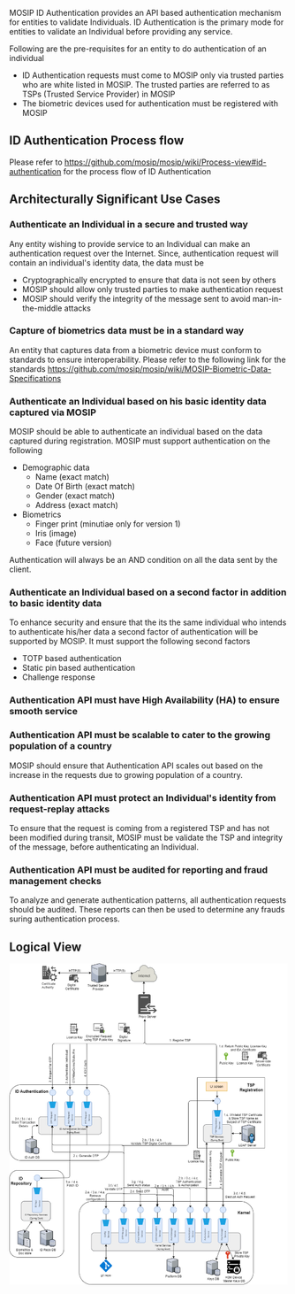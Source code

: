 MOSIP ID Authentication provides an API based authentication mechanism for entities to validate Individuals. ID Authentication is the primary mode for entities to validate an Individual before providing any service.

Following are the pre-requisites for an entity to do authentication of an individual
* ID Authentication requests must come to MOSIP only via trusted parties who are white listed in MOSIP. The trusted parties are referred to as TSPs (Trusted Service Provider) in MOSIP
* The biometric devices used for authentication must be registered with MOSIP

## ID Authentication Process flow
Please refer to https://github.com/mosip/mosip/wiki/Process-view#id-authentication for the process flow of ID Authentication

## Architecturally Significant Use Cases
### Authenticate an Individual in a secure and trusted way
Any entity wishing to provide service to an Individual can make an authentication request over the Internet. Since, authentication request will contain an individual's identity data, the data must be
 - Cryptographically encrypted to ensure that data is not seen by others
 - MOSIP should allow only trusted parties to make authentication request
 - MOSIP should verify the integrity of the message sent to avoid man-in-the-middle attacks

### Capture of biometrics data must be in a standard way
An entity that captures data from a biometric device must conform to standards to ensure interoperability. Please refer to the following link for the standards https://github.com/mosip/mosip/wiki/MOSIP-Biometric-Data-Specifications


### Authenticate an Individual based on his basic identity data captured via MOSIP
MOSIP should be able to authenticate an individual based on the data captured during registration. MOSIP must support authentication on the following
 * Demographic data
   - Name (exact match)
   - Date Of Birth (exact match)
   - Gender (exact match)
   - Address (exact match)
 * Biometrics
   - Finger print (minutiae only for version 1)
   - Iris (image)
   - Face (future version)

Authentication will always be an AND condition on all the data sent by the client.

### Authenticate an Individual based on a second factor in addition to basic identity data
To enhance security and ensure that the its the same individual who intends to authenticate his/her data a second factor of authentication will be supported by MOSIP. It must support the following second factors
* TOTP based authentication
* Static pin based authentication
* Challenge response

### Authentication API must have High Availability (HA) to ensure smooth service

### Authentication API must be scalable to cater to the growing population of a country
MOSIP should ensure that Authentication API scales out based on the increase in the requests due to growing population of a country.

### Authentication API must protect an Individual's identity from request-replay attacks
To ensure that the request is coming from a registered TSP and has not been modified during transit, MOSIP must be validate the TSP and integrity of the message, before authenticating an Individual.  

### Authentication API must be audited for reporting and fraud management checks
To analyze and generate authentication patterns, all authentication requests should be audited. These reports can then be used to determine any frauds suring authentication process.

## Logical View    
![ID Authentication Logical view](_images/arch_diagrams/MOSIP_IDA_Logical_View_v0.2.png)